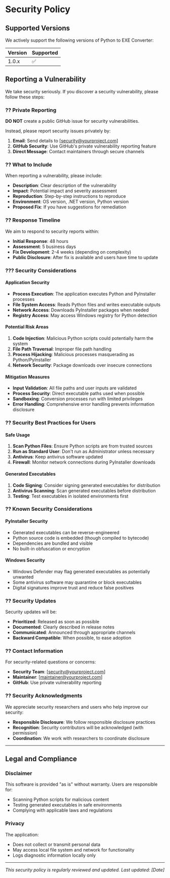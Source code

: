 # Security Policy

## Supported Versions

We actively support the following versions of Python to EXE Converter:

| Version | Supported          |
| ------- | ------------------ |
| 1.0.x   | :white_check_mark: |

## Reporting a Vulnerability

We take security seriously. If you discover a security vulnerability, please follow these steps:

### ?? Private Reporting

**DO NOT** create a public GitHub issue for security vulnerabilities.

Instead, please report security issues privately by:

1. **Email**: Send details to [security@yourproject.com] 
2. **GitHub Security**: Use GitHub's private vulnerability reporting feature
3. **Direct Message**: Contact maintainers through secure channels

### ?? What to Include

When reporting a vulnerability, please include:

- **Description**: Clear description of the vulnerability
- **Impact**: Potential impact and severity assessment
- **Reproduction**: Step-by-step instructions to reproduce
- **Environment**: OS version, .NET version, Python version
- **Proposed Fix**: If you have suggestions for remediation

### ?? Response Timeline

We aim to respond to security reports within:

- **Initial Response**: 48 hours
- **Assessment**: 5 business days
- **Fix Development**: 2-4 weeks (depending on complexity)
- **Public Disclosure**: After fix is available and users have time to update

### ??? Security Considerations

#### Application Security
- **Process Execution**: The application executes Python and PyInstaller processes
- **File System Access**: Reads Python files and writes executable outputs
- **Network Access**: Downloads PyInstaller packages when needed
- **Registry Access**: May access Windows registry for Python detection

#### Potential Risk Areas
1. **Code Injection**: Malicious Python scripts could potentially harm the system
2. **File Path Traversal**: Improper file path handling
3. **Process Hijacking**: Malicious processes masquerading as Python/PyInstaller
4. **Network Security**: Package downloads over insecure connections

#### Mitigation Measures
- **Input Validation**: All file paths and user inputs are validated
- **Process Security**: Direct executable paths used when possible
- **Sandboxing**: Conversion processes run with limited privileges
- **Error Handling**: Comprehensive error handling prevents information disclosure

### ?? Security Best Practices for Users

#### Safe Usage
1. **Scan Python Files**: Ensure Python scripts are from trusted sources
2. **Run as Standard User**: Don't run as Administrator unless necessary
3. **Antivirus**: Keep antivirus software updated
4. **Firewall**: Monitor network connections during PyInstaller downloads

#### Generated Executables
1. **Code Signing**: Consider signing generated executables for distribution
2. **Antivirus Scanning**: Scan generated executables before distribution
3. **Testing**: Test executables in isolated environments first

### ?? Known Security Considerations

#### PyInstaller Security
- Generated executables can be reverse-engineered
- Python source code is embedded (though compiled to bytecode)
- Dependencies are bundled and visible
- No built-in obfuscation or encryption

#### Windows Security
- Windows Defender may flag generated executables as potentially unwanted
- Some antivirus software may quarantine or block executables
- Digital signatures improve trust and reduce false positives

### ?? Security Updates

Security updates will be:
- **Prioritized**: Released as soon as possible
- **Documented**: Clearly described in release notes
- **Communicated**: Announced through appropriate channels
- **Backward Compatible**: When possible, to ease adoption

### ?? Contact Information

For security-related questions or concerns:

- **Security Team**: [security@yourproject.com]
- **Maintainer**: [maintainer@yourproject.com]
- **GitHub**: Use private vulnerability reporting

### ?? Security Acknowledgments

We appreciate security researchers and users who help improve our security:

- **Responsible Disclosure**: We follow responsible disclosure practices
- **Recognition**: Security contributors will be acknowledged (with permission)
- **Coordination**: We work with researchers to coordinate disclosure

---

## Legal and Compliance

### Disclaimer
This software is provided "as is" without warranty. Users are responsible for:
- Scanning Python scripts for malicious content
- Testing generated executables in safe environments
- Complying with applicable laws and regulations

### Privacy
The application:
- Does not collect or transmit personal data
- May access local file system and network for functionality
- Logs diagnostic information locally only

---

*This security policy is regularly reviewed and updated. Last updated: [Date]*
